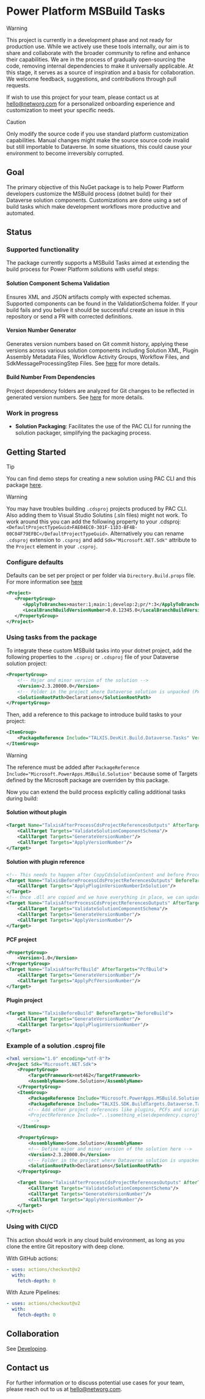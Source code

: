 # Power Platform MSBuild Tasks

> [!WARNING]
> This project is currently in a development phase and not ready for production use.
> While we actively use these tools internally, our aim is to share and collaborate with the broader community to refine and enhance their capabilities.
> We are in the process of gradually open-sourcing the code, removing internal dependencies to make it universally applicable.
> At this stage, it serves as a source of inspiration and a basis for collaboration.
> We welcome feedback, suggestions, and contributions through pull requests.

If wish to use this project for your team, please contact us at hello@networg.com for a personalized onboarding experience and customization to meet your specific needs.

> [!CAUTION]
> Only modify the source code if you use standard platform customization capabilities.
> Manual changes might make the source source code invalid but still importable to Dataverse.
> In some situations, this could cause your environment to become irreversibly corrupted.

## Goal
The primary objective of this NuGet package is to help Power Platform developers customize the MSBuild process (dotnet build) for their Dataverse solution components. Customizations are done using a set of build tasks which make development workflows more productive and automated.

## Status

### Supported functionality

The package currently supports a MSBuild Tasks aimed at extending the build process for Power Platform solutions with useful steps:

#### Solution Component Schema Validation
Ensures XML and JSON artifacts comply with expected schemas. Supported components can be found in the ValidationSchema folder. If your build fails and you belive it should be successful create an issue in this repository or send a PR with corrected definitions.

#### Version Number Generator
Generates version numbers based on Git commit history, applying these versions across various solution components including Solution XML, Plugin Assembly Metadata Files, Workflow Activity Groups, Workflow Files, and SdkMessageProcessingStep Files. See [here](/docs/Versioning.md) for more details.

#### Build Number From Dependencies
Project dependency folders are analyzed for Git changes to be reflected in generated version numbers. See [here](/docs/Versioning.md) for more details.

### Work in progress

- **Solution Packaging**: Facilitates the use of the PAC CLI for running the solution packager, simplifying the packaging process.

## Getting Started
> [!TIP]  
> You can find demo steps for creating a new solution using PAC CLI and this package [here](https://tntg.cz/repo-init-demo).

> [!WARNING]  
> You may have troubles building `.cdsproj` projects produced by PAC CLI.
> Also adding them to Visual Studio Solutins (.sln files) might not work.
> To work around this you can add the following property to your .cdsproj: `<DefaultProjectTypeGuid>FAE04EC0-301F-11D3-BF4B-00C04F79EFBC</DefaultProjectTypeGuid>`.
> Alternatively you can rename `.cdsproj` extension to `.csproj` and add `Sdk="Microsoft.NET.Sdk"` attribute to the `Project` element in your `.csproj`.

### Configure defaults
Defaults can be set per project or per folder via `Directory.Build.props` file. For more information see [here](/docs/Versioning.md)
```xml
<Project>
   <PropertyGroup>
      <ApplyToBranches>master:1;main:1;develop:2;pr/*:3</ApplyToBranches>
      <LocalBranchBuildVersionNumber>0.0.12345.0</LocalBranchBuildVersionNumber>
   </PropertyGroup>
</Project>
```

### Using tasks from the package
To integrate these custom MSBuild tasks into your dotnet project, add the following properties to the `.csproj` or `.cdsproj` file of your Dataverse solution project:
```xml
<PropertyGroup>
    <!-- Major and minor version of the solution -->
    <Version>2.3.20000.0</Version>
    <!-- Folder in the project where Dataverse solution is unpacked (PAC CLI users src folder in the init command) -->
    <SolutionRootPath>Declarations</SolutionRootPath>
</PropertyGroup>
```
Then, add a reference to this package to introduce build tasks to your project:
```xml
<ItemGroup>
    <PackageReference Include="TALXIS.DevKit.Build.Dataverse.Tasks" Version="1.0.*" />
</ItemGroup>
```
> [!WARNING]  
> The reference must be added after
> `PackageReference Include="Microsoft.PowerApps.MSBuild.Solution"`
> because some of Targets defined by the Microsoft package are overriden by this package.

Now you can extend the build process explicitly calling additional tasks during build:

#### Solution without plugin
```xml
<Target Name="TalxisAfterProcessCdsProjectReferencesOutputs" AfterTargets="ProcessCdsProjectReferencesOutputs" Condition="Exists('$(ProjectDir)$(SolutionRootPath)\Other\Solution.xml')">
    <CallTarget Targets="ValidateSolutionComponentSchema"/>
    <CallTarget Targets="GenerateVersionNumber"/>
    <CallTarget Targets="ApplyVersionNumber"/>
</Target>
```

#### Solution with plugin reference
```xml
<!-- This needs to happen after CopyCdsSolutionContent and before ProcessCdsProjectReferencesOutputs, so that .dll mapping inside ProcessCdsProjectReferencesOutputs works -->
<Target Name="TalxisBeforeProcessCdsProjectReferencesOutputs" BeforeTargets="ProcessCdsProjectReferencesOutputs" DependsOnTargets="CopyCdsSolutionContent">
    <CallTarget Targets="ApplyPluginVersionNumberInSolution"/>
</Target>
<!-- Once .dll are copied and we have everything in place, we can update references and solution -->
<Target Name="TalxisAfterProcessCdsProjectReferencesOutputs" AfterTargets="ProcessCdsProjectReferencesOutputs">
    <CallTarget Targets="ValidateSolutionComponentSchema"/>
    <CallTarget Targets="GenerateVersionNumber"/>
    <CallTarget Targets="ApplyVersionNumber"/>
</Target>
```

#### PCF project
```xml
<PropertyGroup>
    <Version>1.0</Version>
</PropertyGroup>
<Target Name="TalxisAfterPcfBuild" AfterTargets="PcfBuild">
    <CallTarget Targets="GenerateVersionNumber"/>
    <CallTarget Targets="ApplyPcfVersionNumber"/>
</Target>
```

#### Plugin project
```xml
<Target Name="TalxisBeforeBuild" BeforeTargets="BeforeBuild">
    <CallTarget Targets="GenerateVersionNumber"/>
    <CallTarget Targets="ApplyPluginVersionNumber"/>
</Target>
```

### Example of a solution .csproj file

```xml
<?xml version="1.0" encoding="utf-8"?>
<Project Sdk="Microsoft.NET.Sdk">
    <PropertyGroup>
        <TargetFramework>net462</TargetFramework>
        <AssemblyName>Some.Solution</AssemblyName>
    </PropertyGroup>
    <ItemGroup>
        <PackageReference Include="Microsoft.PowerApps.MSBuild.Solution" Version="1.48.2" />
        <PackageReference Include="TALXIS.SDK.BuildTargets.Dataverse.Tasks" Version="1.0.*" />
        <!-- Add other project references like plugins, PCFs and scripts here...
        <ProjectReference Include="..\something_else\dependency.csproj" />
         -->
    </ItemGroup>

    <PropertyGroup>
        <AssemblyName>Some.Solution</AssemblyName>
        <!-- Define major and minor version of the solution here -->
        <Version>2.3.20000.0</Version>
        <!-- Folder in the project where Dataverse solution is unpacked -->
        <SolutionRootPath>Declarations</SolutionRootPath>
    </PropertyGroup>

    <Target Name="TalxisAfterProcessCdsProjectReferencesOutputs" AfterTargets="ProcessCdsProjectReferencesOutputs" Condition="Exists('$(ProjectDir)$(SolutionRootPath)\Other\Solution.xml')">
        <CallTarget Targets="ValidateSolutionComponentSchema"/>
        <CallTarget Targets="GenerateVersionNumber"/>
        <CallTarget Targets="ApplyVersionNumber"/>
    </Target>
</Project>
```

### Using with CI/CD
This action should work in any cloud build environment, as long as you clone the entire Git repository with deep clone.

With GitHub actions:
```yml
- uses: actions/checkout@v2
  with:
    fetch-depth: 0
```

With Azure Pipelines:
```yml
- uses: actions/checkout@v2
  with:
    fetch-depth: 0
```

## Collaboration

See [Developing](/docs/Developing.md).

## Contact us

For further information or to discuss potential use cases for your team, please reach out to us at hello@networg.com.
